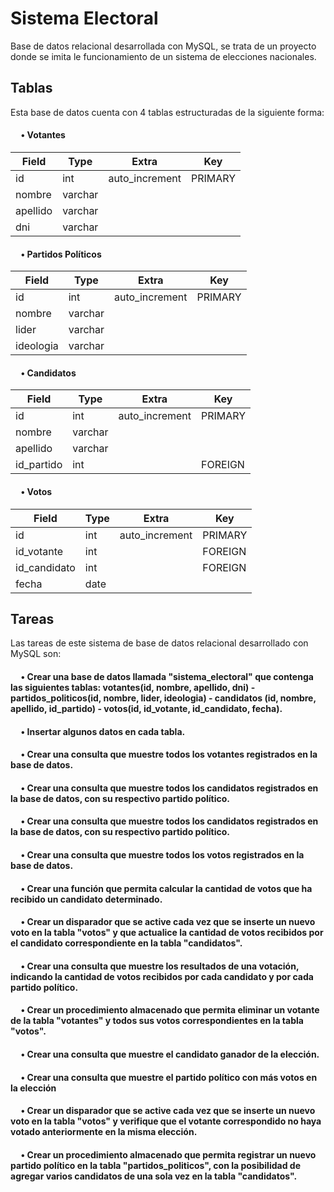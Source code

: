# Sistema Electoral

Base de datos relacional desarrollada con MySQL, se trata de un proyecto donde se imita le funcionamiento de un sistema de elecciones nacionales.

## Tablas

Esta base de datos cuenta con 4 tablas estructuradas de la siguiente forma:

#### &nbsp;&nbsp;&nbsp;&nbsp; • Votantes

| Field    | Type    | Extra          | Key     |
|----------|---------|----------------|---------|
| id       | int     | auto_increment | PRIMARY |
| nombre   | varchar |                |         |
| apellido | varchar |                |         |
| dni      | varchar |                |         |

#### &nbsp;&nbsp;&nbsp;&nbsp; • Partidos Políticos

| Field     | Type    | Extra          | Key     |
|-----------|---------|----------------|---------|
| id        | int     | auto_increment | PRIMARY |
| nombre    | varchar |                |         |
| lider     | varchar |                |         |
| ideologia | varchar |                |         |

#### &nbsp;&nbsp;&nbsp;&nbsp; • Candidatos

| Field      | Type    | Extra          | Key     |
|------------|---------|----------------|---------|
| id         | int     | auto_increment | PRIMARY |
| nombre     | varchar |                |         |
| apellido   | varchar |                |         |
| id_partido | int     |                | FOREIGN |

#### &nbsp;&nbsp;&nbsp;&nbsp; • Votos

| Field        | Type | Extra          | Key     |
|--------------|------|----------------|---------|
| id           | int  | auto_increment | PRIMARY |
| id_votante   | int  |                | FOREIGN |
| id_candidato | int  |                | FOREIGN |
| fecha        | date |                |         |

## Tareas
Las tareas de este sistema de base de datos relacional desarrollado con MySQL son:

 #### &nbsp;&nbsp;&nbsp;&nbsp; • Crear una base de datos llamada "sistema_electoral" que contenga las siguientes tablas: votantes(id, nombre, apellido, dni) - partidos_politicos(id, nombre, lider, ideologia) - candidatos (id, nombre, apellido, id_partido) - votos(id, id_votante, id_candidato, fecha).

 #### &nbsp;&nbsp;&nbsp;&nbsp; • Insertar algunos datos en cada tabla.

 #### &nbsp;&nbsp;&nbsp;&nbsp; • Crear una consulta que muestre todos los votantes registrados en la base de datos.

 #### &nbsp;&nbsp;&nbsp;&nbsp; • Crear una consulta que muestre todos los candidatos registrados en la base de datos, con su respectivo partido político.

 #### &nbsp;&nbsp;&nbsp;&nbsp; • Crear una consulta que muestre todos los candidatos registrados en la base de datos, con su respectivo partido político.
 
 #### &nbsp;&nbsp;&nbsp;&nbsp; • Crear una consulta que muestre todos los votos registrados en la base de datos.

 #### &nbsp;&nbsp;&nbsp;&nbsp; • Crear una función que permita calcular la cantidad de votos que ha recibido un candidato determinado.

 #### &nbsp;&nbsp;&nbsp;&nbsp; • Crear un disparador que se active cada vez que se inserte un nuevo voto en la tabla "votos" y que actualice la cantidad de votos recibidos por el candidato correspondiente en la tabla "candidatos".

 #### &nbsp;&nbsp;&nbsp;&nbsp; • Crear una consulta que muestre los resultados de una votación, indicando la cantidad de votos recibidos por cada candidato y por cada partido político.
 
 #### &nbsp;&nbsp;&nbsp;&nbsp; • Crear un procedimiento almacenado que permita eliminar un votante de la tabla "votantes" y todos sus votos correspondientes en la tabla "votos".

 #### &nbsp;&nbsp;&nbsp;&nbsp; • Crear una consulta que muestre el candidato ganador de la elección.
 
 #### &nbsp;&nbsp;&nbsp;&nbsp; • Crear una consulta que muestre el partido político con más votos en la elección

 #### &nbsp;&nbsp;&nbsp;&nbsp; • Crear un disparador que se active cada vez que se inserte un nuevo voto en la tabla "votos" y verifique que el votante correspondido no haya votado anteriormente en la misma elección.
 
 #### &nbsp;&nbsp;&nbsp;&nbsp; • Crear un procedimiento almacenado que permita registrar un nuevo partido político en la tabla "partidos_politicos", con la posibilidad de agregar varios candidatos de una sola vez en la tabla "candidatos".
